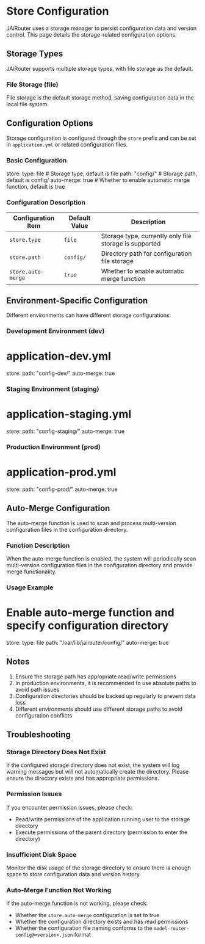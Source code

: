# Store Configuration

JAiRouter uses a storage manager to persist configuration data and version control. This page details the storage-related configuration options.

## Storage Types

JAiRouter supports multiple storage types, with file storage as the default.

### File Storage (file)

File storage is the default storage method, saving configuration data in the local file system.

## Configuration Options

Storage configuration is configured through the `store` prefix and can be set in `application.yml` or related configuration files.

### Basic Configuration

store:
  type: file        # Storage type, default is file
  path: "config/"   # Storage path, default is config/
  auto-merge: true  # Whether to enable automatic merge function, default is true

### Configuration Description

| Configuration Item | Default Value | Description |
|--------------------|---------------|-------------|
| `store.type` | `file` | Storage type, currently only file storage is supported |
| `store.path` | `config/` | Directory path for configuration file storage |
| `store.auto-merge` | `true` | Whether to enable automatic merge function |

## Environment-Specific Configuration

Different environments can have different storage configurations:

### Development Environment (dev)

# application-dev.yml
store:
  path: "config-dev/"
  auto-merge: true

### Staging Environment (staging)

# application-staging.yml
store:
  path: "config-staging/"
  auto-merge: true

### Production Environment (prod)

# application-prod.yml
store:
  path: "config-prod/"
  auto-merge: true

## Auto-Merge Configuration

The auto-merge function is used to scan and process multi-version configuration files in the configuration directory.

### Function Description

When the auto-merge function is enabled, the system will periodically scan multi-version configuration files in the configuration directory and provide merge functionality.

### Usage Example

# Enable auto-merge function and specify configuration directory
store:
  type: file
  path: "/var/lib/jairouter/config/"
  auto-merge: true

## Notes

1. Ensure the storage path has appropriate read/write permissions
2. In production environments, it is recommended to use absolute paths to avoid path issues
3. Configuration directories should be backed up regularly to prevent data loss
4. Different environments should use different storage paths to avoid configuration conflicts

## Troubleshooting

### Storage Directory Does Not Exist

If the configured storage directory does not exist, the system will log warning messages but will not automatically create the directory. Please ensure the directory exists and has appropriate permissions.

### Permission Issues

If you encounter permission issues, please check:
- Read/write permissions of the application running user to the storage directory
- Execute permissions of the parent directory (permission to enter the directory)

### Insufficient Disk Space

Monitor the disk usage of the storage directory to ensure there is enough space to store configuration data and version history.

### Auto-Merge Function Not Working

If the auto-merge function is not working, please check:
- Whether the `store.auto-merge` configuration is set to true
- Whether the configuration directory exists and has read permissions
- Whether the configuration file naming conforms to the `model-router-config@<version>.json` format
